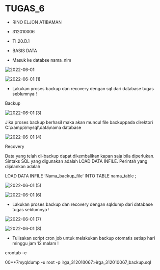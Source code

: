 # TUGAS_6
- RINO ELJON ATIBAMAN
- 312010006
- TI.20.D.1
- BASIS DATA

- Masuk ke databse nama_nim

![2022-06-01](https://user-images.githubusercontent.com/101688124/171462504-a1690382-1c9a-4890-a094-dd0ec8243cc3.png)

![2022-06-01 (1)](https://user-images.githubusercontent.com/101688124/171462588-8c81fbfc-7844-4e41-8c68-a9a3f62dadd5.png)


- Lakukan proses backup dan recovery dengan sql dari database tugas seblumnya !

Backup

![2022-06-01 (3)](https://user-images.githubusercontent.com/101688124/171463238-c4e0fe25-dbcb-4c2a-a4ea-76c0eb4ca85b.png)


Jika proses backup berhasil maka akan muncul file backuppada direktori C:\xampp\mysql\data\nama database

![2022-06-01 (4)](https://user-images.githubusercontent.com/101688124/171463480-ae883a6e-8e84-47f9-af60-97de49c11daf.png)

Recovery

Data yang telah di-backup dapat dikembalikan kapan saja bila diperlukan. Sintaks SQL yang digunakan adalah LOAD DATA INFILE. Perintah yang dijalankan adalah 

LOAD DATA INFILE ‘Nama_backup_file’ INTO TABLE nama_table ; 


![2022-06-01 (5)](https://user-images.githubusercontent.com/101688124/171464160-1f5dda74-553d-4f4c-94a0-f81c839ae4b1.png)

![2022-06-01 (6)](https://user-images.githubusercontent.com/101688124/171464231-32286e9b-ddee-4c66-ad3d-8eb6891000a6.png)


-  Lakukan proses backup dan recovery dengan sqldump dari database tugas seblumnya !

![2022-06-01 (7)](https://user-images.githubusercontent.com/101688124/171464309-790fe2c1-b8a0-46c4-be4d-38dbf1a9b2a6.png)

![2022-06-01 (8)](https://user-images.githubusercontent.com/101688124/171464340-dcb8eeec-6c10-47c6-b868-e31778fda195.png)



- Tulisakan script cron job untuk melakukan backup otomatis setiap hari minggu jam 12 malam !

crontab –e

00**7myqldump -u root -p irga_312010067>irga_312010067_backup.sql
